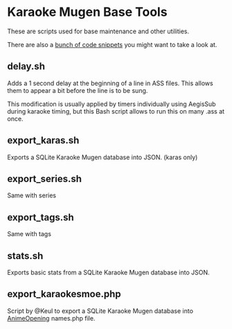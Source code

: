 # Karaoke Mugen Base Tools

These are scripts used for base maintenance and other utilities.

There are also a [bunch of code snippets](https://lab.shelter.moe/karaokemugen/karaokebase/snippets) you might want to take a look at.

## delay.sh

Adds a 1 second delay at the beginning of a line in ASS files. This allows them to appear a bit before the line is to be sung.

This modification is usually applied by timers individually using AegisSub during karaoke timing, but this Bash script allows to run this on many .ass at once.

## export_karas.sh

Exports a SQLite Karaoke Mugen database into JSON. (karas only)

## export_series.sh

Same with series

## export_tags.sh

Same with tags

## stats.sh

Exports basic stats from a SQLite Karaoke Mugen database into JSON.

## export_karaokesmoe.php

Script by @Keul to export a SQLite Karaoke Mugen database into [AnimeOpening](https://github.com/AniDevTwitter/animeopenings) names.php file.